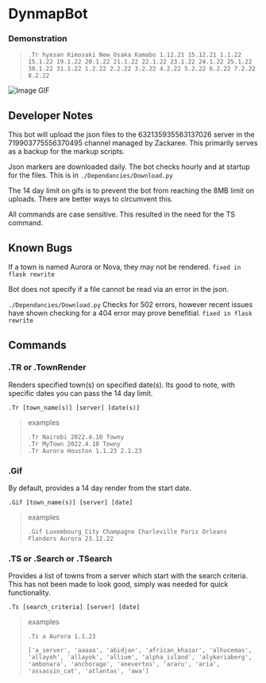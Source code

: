 # DynmapBot

### Demonstration
> ```
> .Tr hyesan Kimosaki New_Osaka Kamabo 1.12.21 15.12.21 1.1.22 15.1.22 19.1.22 20.1.22 21.1.22 22.1.22 23.1.22 24.1.22 25.1.22 30.1.22 31.1.22 1.2.22 2.2.22 3.2.22 4.2.22 5.2.22 6.2.22 7.2.22 8.2.22
> ```
![Image GIF](https://cdn.discordapp.com/attachments/646287367501512725/940809737178587236/image.gif)

## Developer Notes
This bot will upload the json files to the 632135935563137026 server in the 719903775556370495 channel managed by Zackaree. 
This primarily serves as a backup for the markup scripts. 

Json markers are downloaded daily. The bot checks hourly and at startup for the files. This is in `./Dependancies/Download.py` 

The 14 day limit on gifs is to prevent the bot from reaching the 8MB limit on uploads. There are better ways to circumvent this.

All commands are case sensitive. This resulted in the need for the TS command. 

## Known Bugs
If a town is named Aurora or Nova, they may not be rendered.  `fixed in flask rewrite`

Bot does not specify if a file cannot be read via an error in the json.  

`./Dependancies/Download.py` Checks for 502 errors, however recent issues have shown checking for a 404 error may prove benefitial. `fixed in flask rewrite`
## Commands
### .TR or .TownRender
Renders specified town(s) on specified date(s). 
Its good to note, with specific dates you can pass the 14 day limit.
```
.Tr [town_name(s)] [server] [date(s)] 
```
> examples
>```
> .Tr Nairobi 2022.4.10 Towny
> .Tr MyTown 2022.4.10 Towny
> .Tr Aurora Houston 1.1.23 2.1.23
> ```

### .Gif
By default, provides a 14 day render from the start date. 

```
.Gif [town_name(s)] [server] [date] 
```
> examples
>```
> .Gif Luxembourg_City Champagne Charleville Paris Orleans Flanders Aurora 23.12.22
> ```

### .TS or .Search or .TSearch
Provides a list of towns from a server which start with the search criteria. 
This has not been made to look good, simply was needed for quick functionality. 

```
.Ts [search_criteria] [server] [date] 
```
> examples
>```
> .Ts a Aurora 1.1.23
> ```
>
>```buildoutcfg
>['a_server', 'aaaaa', 'abidjan', 'african_khazar', 'alhucemas', 'allayoh', 'allayok', 'allium', 'alpha_island', 'alykeriaberg', 'ambonara', 'anchorage', 'anevertos', 'araru', 'aria', 'assassin_cat', 'atlantas', 'awa']
>```

